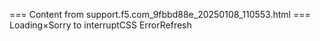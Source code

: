 === Content from support.f5.com_9fbbd88e_20250108_110553.html ===
Loading×Sorry to interruptCSS ErrorRefresh
